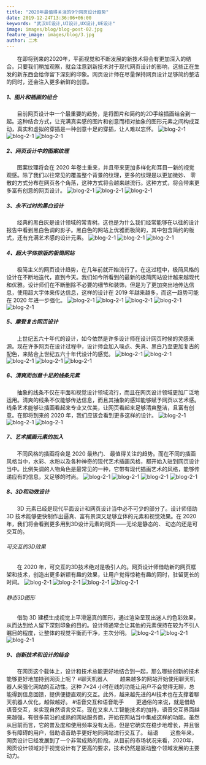 ```yaml
---
title: "2020年最值得关注的9个网页设计趋势"
date: 2019-12-24T13:36:06+06:00
keywords: "武汉UI设计,UI设计,UX设计,UE设计"
image: images/blog/blog-post-02.jpg
feature_image: images/blog/3.jpg
author: 二木
---
```

&nbsp;&nbsp;&nbsp;&nbsp;&nbsp;&nbsp;&nbsp;在即将到来的2020年，平面视觉和不断发展的新技术将会有更加深入的结合。只要我们稍加观察，就会注意到新技术对于现代网页设计的影响，这些正在生发的新东西会给你留下深刻的印象。网页设计师在尽量保持网页设计足够简约整洁的同时，还会注入更多新鲜的创意。
##### 1、图片和插画的组合
&nbsp;&nbsp;&nbsp;&nbsp;&nbsp;&nbsp;&nbsp;目前网页设计中一个最重要的趋势，是将图片和简约的2D手绘插画结合到一起。这种结合方式，让充满真实感的图片和创意而相对抽象的图形元素之间构成互动，真实和虚拟的穿插是一种创意十足的穿插，让人难以忘怀。
![blog-2-1](/images/blog/2-2.jpg)
![blog-2-1](/images/blog/2-3.jpg)
![blog-2-1](/images/blog/2-4.jpg)
##### 2、网页设计中的图案纹理
&nbsp;&nbsp;&nbsp;&nbsp;&nbsp;&nbsp;&nbsp;图案纹理将会在 2020 年卷土重来，并且带来更加多样化和耳目一新的视觉观感。除了我们以往常见的覆盖整个背景的纹理，更多的纹理是以更加微妙、 零散的方式分布在网页各个角落，这种方式将会越来越流行。这种方式，将会带来更多富有创意的网页设计。
![blog-2-1](/images/blog/2-5.jpg)
![blog-2-1](/images/blog/2-6.jpg)
![blog-2-1](/images/blog/2-7.jpg)
##### 3、永不过时的黑白设计
&nbsp;&nbsp;&nbsp;&nbsp;&nbsp;&nbsp;&nbsp;经典的黑白灰是设计领域的常青树。这也是为什么我们经常能够在以往的设计报告中看到黑白色调的影子。黑白色的网站上优雅而极简的，其中包含简约的版式，还有充满艺术感的设计元素。
![blog-2-1](/images/blog/2-8.jpg)
![blog-2-1](/images/blog/2-9.jpg)
![blog-2-1](/images/blog/2-10.jpg)
##### 4、超大字体排版的极简网站
&nbsp;&nbsp;&nbsp;&nbsp;&nbsp;&nbsp;&nbsp;极简主义的网页设计趋势，在几年前就开始流行了。在这过程中，极简风格的设计在不断地迭代，直到今天。我们如今所看到的最新的极简网站设计越来越现代和优雅。设计师们在不断删除不必要的细节和装饰，但是为了更加突出地传达信息，使用超大字体来传达信息，这样的设计在 2019 年越来越多，而这一趋势可能在 2020 年进一步强化。
![blog-2-1](/images/blog/2-11.jpg)
![blog-2-1](/images/blog/2-12.jpg)
![blog-2-1](/images/blog/2-13.jpg)
![blog-2-1](/images/blog/2-14.jpg)
![blog-2-1](/images/blog/2-15.jpg)
##### 5、摩登复古网页设计
&nbsp;&nbsp;&nbsp;&nbsp;&nbsp;&nbsp;&nbsp;上世纪五六十年代的设计，如今依然是许多设计师在设计网页时候的灵感来源。现在许多网页在设计过程中，设计师会加入噪点、失真、黑白乃至更加复古的配色，来贴合上世纪五六十年代设计的感觉。
![blog-2-1](/images/blog/2-16.jpg)
![blog-2-1](/images/blog/2-17.jpg)
![blog-2-1](/images/blog/2-18.jpg)
![blog-2-1](/images/blog/2-19.jpg)
![blog-2-1](/images/blog/2-20.jpg)
##### 6、清爽而创意十足的线条元素
&nbsp;&nbsp;&nbsp;&nbsp;&nbsp;&nbsp;&nbsp;抽象的线条不仅在平面和视觉设计领域流行，而且在网页设计领域更加广泛地运用。清爽的线条不仅能够传达信息，而且其抽象的感知能够赋予网页以艺术感。线条艺术能够让插画看起来专业又优美，让网页看起来足够清爽整洁，且富有创意。在即将到来的 2020 年，我们应该会看到更多这样的设计。
![blog-2-1](/images/blog/2-21.jpg)
![blog-2-1](/images/blog/2-22.jpg)
![blog-2-1](/images/blog/2-23.jpg)
##### 7、艺术插画元素的加入
&nbsp;&nbsp;&nbsp;&nbsp;&nbsp;&nbsp;&nbsp;不同风格的插画将会是 2020 最热门、 最值得关注的趋势。而在不同的插画风格当中，水彩、水粉以及各种神奇的现代艺术插画风格，都开始入驻到网页设计当中。比例失调的人物角色是最常见的一种，它带有现代插画艺术的风格，能够传递应有的信息，又足够的时尚。
![blog-2-1](/images/blog/2-24.jpg)
![blog-2-1](/images/blog/2-25.jpg)
![blog-2-1](/images/blog/2-26.jpg)
![blog-2-1](/images/blog/2-27.jpg)
##### 8、3D和动效设计
&nbsp;&nbsp;&nbsp;&nbsp;&nbsp;&nbsp;&nbsp;3D 元素已经是现代平面设计和网页设计当中必不可少的部分了。设计师借助3D 技术能够更快制作出逼真、富有景深又足够立体的元素和视觉效果。在 2020年，我们将会看到更多用到3D设计元素的网页——无论是静态的、 动态的还是可交互的。
###### 可交互的3D效果
&nbsp;&nbsp;&nbsp;&nbsp;&nbsp;&nbsp;&nbsp;在 2020 年，可交互的3D技术绝对是吸引人的。网页设计师借助新的网页框架和技术，创造出更多新颖有趣的效果，让用户觉得惊艳有趣的同时，驻留更长的时间。
![blog-2-1](/images/blog/2-28.jpg)
![blog-2-1](/images/blog/2-29.jpg)
![blog-2-1](/images/blog/2-30.jpg)
![blog-2-1](/images/blog/2-31.jpg)
###### 静态3D图形
&nbsp;&nbsp;&nbsp;&nbsp;&nbsp;&nbsp;&nbsp;借助 3D 建模生成视觉上平滑逼真的图形，通过渲染呈现出迷人的色彩效果，从而达到给人留下深刻印象的目的。设计师通常会让其他的元素保持在较为不引人瞩目的程度，让整体的视觉平衡而干净，主次分明。
![blog-2-1](/images/blog/2-32.jpg)
![blog-2-1](/images/blog/2-33.jpg)
![blog-2-1](/images/blog/2-34.jpg)
##### 9、创新技术和设计的结合
&nbsp;&nbsp;&nbsp;&nbsp;&nbsp;&nbsp;&nbsp;在网页这个载体上，设计和技术总能更好地结合到一起，那么哪些创新的技术能够更好地加持到网页上呢？
#聊天机器人
&nbsp;&nbsp;&nbsp;&nbsp;&nbsp;&nbsp;&nbsp;越来越多的网站开始使用聊天机器人来强化网站的互动性。这种 7×24 小时在线的功能让用户不会觉得无聊，总能得到信息回馈，提供便捷直观的交互。此外，越来越先进的AI技术也在支撑着聊天机器人优化，越做越好。
#语音交互和语音助手
&nbsp;&nbsp;&nbsp;&nbsp;&nbsp;&nbsp;&nbsp;更通俗的来说，就是借助语音交互，来实现自然语言交互。现在又来人工智能技术的加持，语音交互界面越来越强，有很多前沿的成熟的网站服务商，开始在网站当中集成这样的功能。虽然从目前而言，它的普及度和使用频率没有太高，但是它确实在稳步地增长，并且很多有障碍的用户，借助语音助手更好地同网站进行交互了。
结语
&nbsp;&nbsp;&nbsp;&nbsp;&nbsp;&nbsp;&nbsp;这些年来，网页设计已经发展到了一个非常成熟的阶段。从目前的市场状况来看，2020年，网页设计领域对于视觉设计有了更高的要求，技术仍然是驱动整个领域发展的主要动力。

